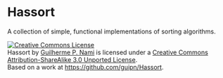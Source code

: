 # Hassort

A collection of simple, functional implementations of sorting algorithms.


<a rel="license" href="http://creativecommons.org/licenses/by-sa/3.0/deed.en_US"><img alt="Creative Commons License" style="border-width:0" src="http://i.creativecommons.org/l/by-sa/3.0/88x31.png" /></a><br /><span xmlns:dct="http://purl.org/dc/terms/" property="dct:title">Hassort</span> by <a xmlns:cc="http://creativecommons.org/ns#" href="http://guipn.com" property="cc:attributionName" rel="cc:attributionURL">Guilherme P. Nami</a> is licensed under a <a rel="license" href="http://creativecommons.org/licenses/by-sa/3.0/deed.en_US">Creative Commons Attribution-ShareAlike 3.0 Unported License</a>.<br />Based on a work at <a xmlns:dct="http://purl.org/dc/terms/" href="https://github.com/guipn/Hassort" rel="dct:source">https://github.com/guipn/Hassort</a>.
